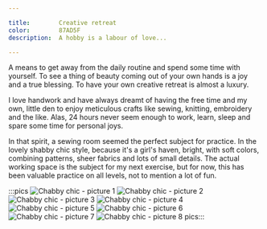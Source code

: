 ```yaml
---

title:        Creative retreat
color:        87AD5F
description:  A hobby is a labour of love...

---
```

A means to get away from the daily routine and spend some time with yourself. To see a thing of beauty coming out of your own hands is a joy and a true blessing. To have your own creative retreat is almost a luxury.

I love handwork and have always dreamt of having the free time and my own, little den to enjoy meticulous crafts like sewing, knitting, embroidery and the like. Alas, 24 hours never seem enough to work, learn, sleep and spare some time for personal joys.

In that spirit, a sewing room seemed the perfect subject for practice. In the lovely shabby chic style, because it's a girl's haven, bright, with soft colors, combining patterns, sheer fabrics and lots of small details. The actual working space is the subject for my next exercise, but for now, this has been valuable practice on all levels, not to mention a lot of fun.

:::pics
![Chabby chic - picture 1](jpg)
![Chabby chic - picture 2](jpg)
![Chabby chic - picture 3](jpg)
![Chabby chic - picture 4](jpg)
![Chabby chic - picture 5](jpg)
![Chabby chic - picture 6](jpg)
![Chabby chic - picture 7](jpg)
![Chabby chic - picture 8](jpg)
pics:::
